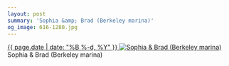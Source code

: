 ```yaml
---
layout: post
summary: 'Sophia &amp; Brad (Berkeley marina)'
og_image: 616-1280.jpg
---
```


<p>
 <time>
  <a href="/616">
   {{ page.date | date: "%B %-d, %Y" }}
  </a>
 </time>
 <a href="/616">
  <img alt="Sophia &amp; Brad (Berkeley marina)" data-taken="4/13/2017" sizes="(min-width: 700px) 50vw, calc(100vw - 2rem)" src="{{ site.assets_url }}/616-640.jpg" srcset="{{ site.assets_url }}/616-320.jpg 320w, {{ site.assets_url }}/616-640.jpg 640w, {{ site.assets_url }}/616-960.jpg 960w, {{ site.assets_url }}/616-1280.jpg 1280w"/>
 </a>
 <span>
  Sophia &amp; Brad (Berkeley marina)
 </span>
</p>
